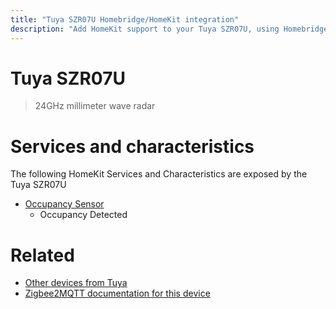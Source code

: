 ```yaml
---
title: "Tuya SZR07U Homebridge/HomeKit integration"
description: "Add HomeKit support to your Tuya SZR07U, using Homebridge, Zigbee2MQTT and homebridge-z2m."
---
```

<!---
This file has been GENERATED using src/docgen/docgen.ts
DO NOT EDIT THIS FILE MANUALLY!
-->
# Tuya SZR07U
> 24GHz millimeter wave radar


# Services and characteristics
The following HomeKit Services and Characteristics are exposed by
the Tuya SZR07U

* [Occupancy Sensor](../../sensors.md)
  * Occupancy Detected


# Related
* [Other devices from Tuya](../index.md#tuya)
* [Zigbee2MQTT documentation for this device](https://www.zigbee2mqtt.io/devices/SZR07U.html)